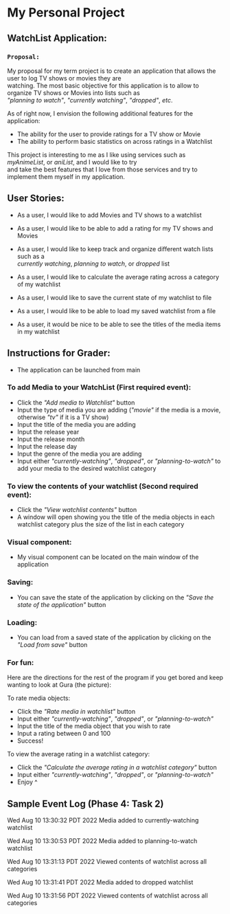 # My Personal Project

##  WatchList Application:


### `Proposal: `

My proposal for my term project is to create an application that allows the user to log TV shows or movies they are \
watching. The most basic objective for this application is to allow to organize TV shows or Movies into lists such as \
*"planning to watch"*, *"currently watching"*, *"dropped"*, *etc*.

As of right now, I envision the following additional features for the application:
- The ability for the user to provide ratings for a TV show or Movie
- The ability to perform basic statistics on across ratings in a Watchlist

This project is interesting to me as I like using services such as *myAnimeList*, or *aniList*, and I would like to try\
and take the best features that I love from those services and try to implement them myself in my application.

## User Stories:
- As a user, I would like to add Movies and TV shows to a watchlist
- As a user, I would like to be able to add a rating for my TV shows and Movies
- As a user, I would like to keep track and organize different watch lists such as a \
*currently watching*, *planning to watch*, or *dropped* list
- As a user, I would like to calculate the average rating across a category of my watchlist


- As a user, I would like to save the current state of my watchlist to file
- As a user, I would like to be able to load my saved watchlist from a file
- As a user, it would be nice to be able to see the titles of the media items in my watchlist
## Instructions for Grader:

- The application can be launched from main

### To add Media to your WatchList (First required event):
- Click the *"Add media to Watchlist"* button
- Input the type of media you are adding (*"movie"* if the media is a movie, otherwise *"tv"* if it is a TV show)
- Input the title of the media you are adding
- Input the release year
- Input the release month
- Input the release day
- Input the genre of the media you are adding
- Input either *"currently-watching"*, *"dropped"*, or *"planning-to-watch"* to add your media to the desired watchlist category


### To view the contents of your watchlist (Second required event):
- Click the *"View watchlist contents"* button
- A window will open showing you the title of the media objects in each watchlist category plus the size of the list in 
each category

### Visual component:
- My visual component can be located on the main window of the application

### Saving:
- You can save the state of the application by clicking on the *"Save the state of the application"* button

### Loading:
- You can load from a saved state of the application by clicking on the *"Load from save"* button

### For fun:
Here are the directions for the rest of the program if you get bored and keep wanting to look at Gura (the picture):

To rate media objects:

- Click the *"Rate media in watchlist"* button
- Input either *"currently-watching"*, *"dropped"*, or *"planning-to-watch"*
- Input the title of the media object that you wish to rate
- Input a rating between 0 and 100
- Success!

To view the average rating in a watchlist category:
- Click the *"Calculate the average rating in a watchlist category"* button 
- Input either *"currently-watching"*, *"dropped"*, or *"planning-to-watch"*
- Enjoy ^


## Sample Event Log (Phase 4: Task 2)
Wed Aug 10 13:30:32 PDT 2022
Media added to currently-watching watchlist

Wed Aug 10 13:30:53 PDT 2022
Media added to planning-to-watch watchlist

Wed Aug 10 13:31:13 PDT 2022
Viewed contents of watchlist across all categories

Wed Aug 10 13:31:41 PDT 2022
Media added to dropped  watchlist

Wed Aug 10 13:31:56 PDT 2022
Viewed contents of watchlist across all categories
